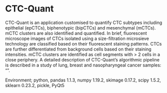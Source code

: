# CTC-Quant
CTC-Quant is an application customised to quantify CTC subtypes including epithelial (epCTCs), biphenotypic (bipCTCs) and mesenchymal (mCTCs). mCTC clusters are also identified and quantified. In brief, fluorescent microscope images of CTCs isolated using a size-filtration microsieve technology are classified based on their fluorescent staining patterns. CTCs are further differentiated from background cells based on their staining intensities. mCTC clusters are identified as cell segments with > 2 cells in a close periphery. A detailed description of CTC-Quant’s algorithmic pipeline is described in a study of lung, breast and nasopharyngeal cancer samples: “”. 

Environment;
python, 
pandas 1.1.3,
numpy 1.19.2,
skimage 0.17.2,
scipy 1.5.2,
sklearn 0.23.2,
pickle,
PyQt5
